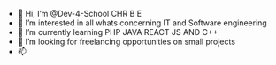 - 👋 Hi, I’m @Dev-4-School CHR B E
- 👀 I’m interested in all whats concerning IT and Software engineering
- 🌱 I’m currently learning PHP JAVA REACT JS  AND C++
- 💞️ I’m looking for freelancing opportunities on small projects
- 📫 

<!---
Dev-4-School/Dev-4-School is a ✨ special ✨ repository because its `README.md` (this file) appears on your GitHub profile.
You can click the Preview link to take a look at your changes.
--->
